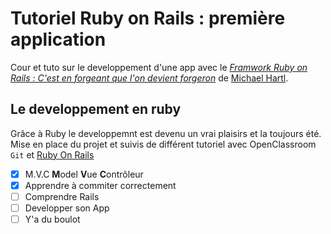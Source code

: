# Tutoriel Ruby on Rails : première application

Cour et tuto sur le developpement d'une app avec le
[*Framwork Ruby on Rails : C'est en forgeant que l'on devient forgeron*](http://rubyonrails.org/) de [Michael Hartl](http://michaelhartl.com/).

## Le developpement en ruby

Grâce à Ruby le developpemnt est devenu un vrai plaisirs et la toujours été. Mise en place du projet et suivis de différent tutoriel avec OpenClassroom `Git` et [Ruby On Rails](http://french.railstutorial.org/chapters/beginning#top)

- [x] M.V.C **M**odel **V**ue **C**ontrôleur
- [x] Apprendre à commiter correctement
- [ ] Comprendre Rails
- [ ] Developper son App
- [ ] Y'a du boulot
